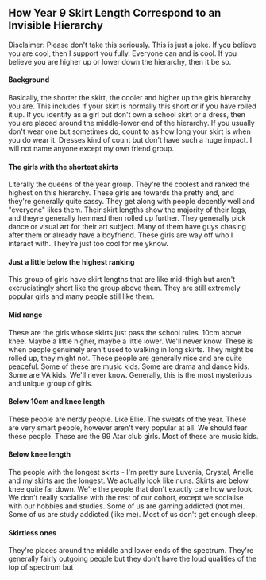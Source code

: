 <body>
  <h2>How Year 9 Skirt Length Correspond to an Invisible Hierarchy</h2>
  <p>Disclaimer: Please don't take this seriously. This is just a joke. If you believe you are cool, then I support you fully. Everyone can and is cool. If you believe you are higher up or lower down the hierarchy, then it be so.</p>
  <h4>Background</h4>
  <p>Basically, the shorter the skirt, the cooler and higher up the girls hierarchy you are. This includes if your skirt is normally this short or if you have rolled it up. If you identify as a girl but don't own a school skirt or a dress, then you are placed around the middle-lower end of the hierarchy. If you usually don't wear one but sometimes do, count to as how long your skirt is when you do wear it. Dresses kind of count but don't have such a huge impact. I will not name anyone except my own friend group.</p>
  <h4>The girls with the shortest skirts</h4>
  <p>Literally the queens of the year group. They're the coolest and ranked the highest on this hierarchy. These girls are towards the pretty end, and they're generally quite sassy. They get along with people decently well and "everyone" likes them. Their skirt lengths show the majority of their legs, and theyre generally hemmed then rolled up further. They generally pick dance or visual art for their art subject. Many of them have guys chasing after them or already have a boyfriend. These girls are way off who I interact with. They're just too cool for me yknow.</p>
  <h4>Just a little below the highest ranking</h4>
  <p>This group of girls have skirt lengths that are like mid-thigh but aren't excruciatingly short like the group above them. They are still extremely popular girls and many people still like them.</p>
  <h4>Mid range</h4>
  <p>These are the girls whose skirts just pass the school rules. 10cm above knee. Maybe a little higher, maybe a little lower. We'll never know. These is when people genuinely aren't used to walking in long skirts. They might be rolled up, they might not. These people are generally nice and are quite peaceful. Some of these are music kids. Some are drama and dance kids. Some are VA kids. We'll never know. Generally, this is the most mysterious and unique group of girls.</p>
  <h4>Below 10cm and knee length</h4>
  <p>These people are nerdy people. Like Ellie. The sweats of the year. These are very smart people, however aren't very popular at all. We should fear these people. These are the 99 Atar club girls. Most of these are music kids.</p>
  <h4>Below knee length</h4>
  <p>The people with the longest skirts - I'm pretty sure Luvenia, Crystal, Arielle and my skirts are the longest. We actually look like nuns. Skirts are below knee quite far down. We're the people that don't exactly care how we look. We don't really socialise with the rest of our cohort, except we socialise with our hobbies and studies. Some of us are gaming addicted (not me). Some of us are study addicted (like me). Most of us don't get enough sleep.</p>
  <h4>Skirtless ones</h4>
  <p>They're places around the middle and lower ends of the spectrum. They're generally fairly outgoing people but they don't have the loud qualities of the top of spectrum but 
</body>